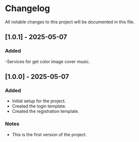 # Changelog

All notable changes to this project will be documented in this file.
## [1.0.1] - 2025-05-07
### Added
-Services for get color image cover music.


## [1.0.0] - 2025-05-07
### Added
- Initial setup for the project.
- Created the login template.
- Created the registration template.

### Notes
- This is the first version of the project.
